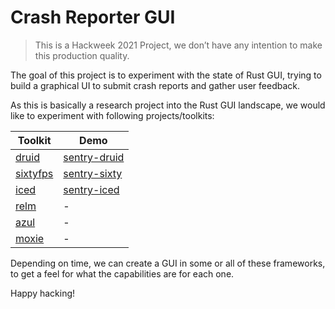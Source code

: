 # Crash Reporter GUI

> This is a Hackweek 2021 Project, we don’t have any intention to make this production quality.

The goal of this project is to experiment with the state of Rust GUI, trying to build a graphical UI to submit
crash reports and gather user feedback.

As this is basically a research project into the Rust GUI landscape, we would like to experiment with following
projects/toolkits:

| Toolkit                                            | Demo                         |
| -------------------------------------------------- | ---------------------------- |
| [druid](https://github.com/linebender/druid)       | [sentry-druid](sentry-druid) |
| [sixtyfps](https://github.com/sixtyfpsui/sixtyfps) | [sentry-sixty](sentry-sixty) |
| [iced](https://github.com/hecrj/iced)              | [sentry-iced](sentry-iced)   |
| [relm](https://github.com/antoyo/relm)             | -                            |
| [azul](https://github.com/fschutt/azul)            | -                            |
| [moxie](https://github.com/anp/moxie)              | -                            |

Depending on time, we can create a GUI in some or all of these frameworks, to get a feel for what the capabilities are
for each one.

Happy hacking!
